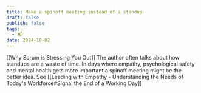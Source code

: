 ```yaml
---
title: Make a spinoff meeting instead of a standup
draft: false
publish: false
tags:
  - 📬
date: 2024-10-02
---
```

[[Why Scrum is Stressing You Out]] The author often talks about how standups are a waste of time. In days where empathy, psychological safety and mental health gets more important a spinoff meeting might be the better idea. See [[Leading with Empathy - Understanding the Needs of Today's Workforce#Signal the End of a Working Day]]